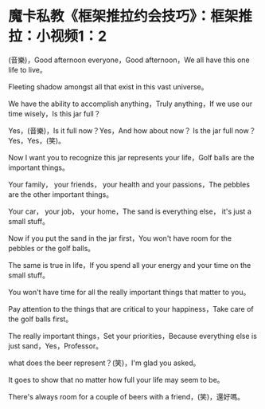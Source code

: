 # 魔卡私教《框架推拉约会技巧》：框架推拉：小视频1：2

(音樂)，Good afternoon everyone，Good afternoon，We all have this one life to live。

Fleeting shadow amongst all that exist in this vast universe。

We have the ability to accomplish anything，Truly anything，If we use our time wisely，Is this jar full？

Yes，(音樂)，Is it full now？Yes，And how about now？ Is the jar full now？Yes，Yes，(笑)。

Now I want you to recognize this jar represents your life，Golf balls are the important things。

Your family， your friends， your health and your passions，The pebbles are the other important things。

Your car， your job， your home，The sand is everything else， it's just a small stuff。

Now if you put the sand in the jar first，You won't have room for the pebbles or the golf balls。

The same is true in life，If you spend all your energy and your time on the small stuff。

You won't have time for all the really important things that matter to you。

Pay attention to the things that are critical to your happiness，Take care of the golf balls first。

The really important things，Set your priorities，Because everything else is just sand，Yes，Professor。

 what does the beer represent？(笑)，I'm glad you asked。

It goes to show that no matter how full your life may seem to be。

There's always room for a couple of beers with a friend，(笑)，還好嗎。

